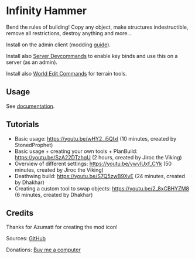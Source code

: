 # Infinity Hammer

Bend the rules of building! Copy any object, make structures indestructible, remove all restrictions, destroy anything and more...

Install on the admin client (modding [guide](https://youtu.be/L9ljm2eKLrk)).

Install also [Server Devcommands](https://valheim.thunderstore.io/package/JereKuusela/Server_devcommands/) to enable key binds and use this on a server (as an admin).

Install also [World Edit Commands](https://valheim.thunderstore.io/package/JereKuusela/World_Edit_Commands/) for terrain tools.

## Usage

See [documentation](https://github.com/JereKuusela/valheim-infinity_hammer/blob/main/README.md).

## Tutorials

- Basic usage: <https://youtu.be/wHY2_i5QIxI> (10 minutes, created by StonedProphet)
- Basic usage + creating your own tools + PlanBuild: <https://youtu.be/SzA22DTzhqU> (2 hours, created by Jiroc the Viking)
- Overview of different settings: <https://youtu.be/vwvIUxf_CYk> (50 minutes, created by Jiroc the Viking)
- Deathwing build: <https://youtu.be/S7Q5zwB9XvE> (24 minutes, created by Dhakhar)
- Creating a custom tool to swap objects: <https://youtu.be/2_8xCBHYZM8> (6 minutes, created by Dhakhar)

## Credits

Thanks for Azumatt for creating the mod icon!

Sources: [GitHub](https://github.com/JereKuusela/valheim-infinity_hammer)

Donations: [Buy me a computer](https://www.buymeacoffee.com/jerekuusela)

